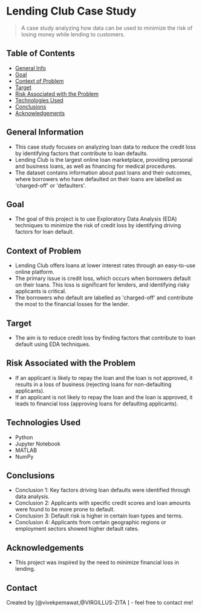 # Lending Club Case Study
> A case study analyzing how data can be used to minimize the risk of losing money while lending to customers.

## Table of Contents
* [General Info](#general-information)
* [Goal](#goal)
* [Context of Problem](#context-of-problem)
* [Target](#target)
* [Risk Associated with the Problem](#risk-associated-with-the-problem)
* [Technologies Used](#technologies-used)
* [Conclusions](#conclusions)
* [Acknowledgements](#acknowledgements)

## General Information
- This case study focuses on analyzing loan data to reduce the credit loss by identifying factors that contribute to loan defaults.
- Lending Club is the largest online loan marketplace, providing personal and business loans, as well as financing for medical procedures.
- The dataset contains information about past loans and their outcomes, where borrowers who have defaulted on their loans are labelled as 'charged-off' or 'defaulters'.

## Goal
- The goal of this project is to use Exploratory Data Analysis (EDA) techniques to minimize the risk of credit loss by identifying driving factors for loan default.

## Context of Problem
- Lending Club offers loans at lower interest rates through an easy-to-use online platform.
- The primary issue is credit loss, which occurs when borrowers default on their loans. This loss is significant for lenders, and identifying risky applicants is critical.
- The borrowers who default are labelled as 'charged-off' and contribute the most to the financial losses for the lender.

## Target
- The aim is to reduce credit loss by finding factors that contribute to loan default using EDA techniques.

## Risk Associated with the Problem
- If an applicant is likely to repay the loan and the loan is not approved, it results in a loss of business (rejecting loans for non-defaulting applicants).
- If an applicant is not likely to repay the loan and the loan is approved, it leads to financial loss (approving loans for defaulting applicants).

## Technologies Used
- Python 
- Jupyter Notebook 
- MATLAB 
- NumPy

## Conclusions
- Conclusion 1: Key factors driving loan defaults were identified through data analysis.
- Conclusion 2: Applicants with specific credit scores and loan amounts were found to be more prone to default.
- Conclusion 3: Default risk is higher in certain loan types and terms.
- Conclusion 4: Applicants from certain geographic regions or employment sectors showed higher default rates.

## Acknowledgements
- This project was inspired by the need to minimize financial loss in lending.


## Contact
Created by [@vivekpemawat,@VIRGILLUS-ZITA ] - feel free to contact me!
